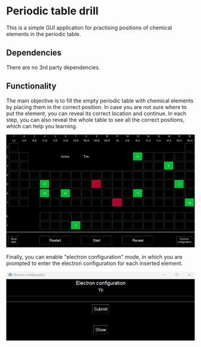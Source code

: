 # Periodic table drill
This is a simple GUI application for practising positions of chemical elements in the periodic table.

## Dependencies
There are no 3rd party dependencies.

## Functionality
The main objective is to fill the empty periodic table with chemical elements by placing them in the correct position. In case you are not sure where to put the element, you can reveal its correct location and continue. In each step, you can also reveal the whole table to see all the correct positions, which can help you learning.

![table](./example.png)

Finally, you can enable "electron configuration" mode, in which you are prompted to enter the electron configuration for each inserted element.

![electron](./example2.png)